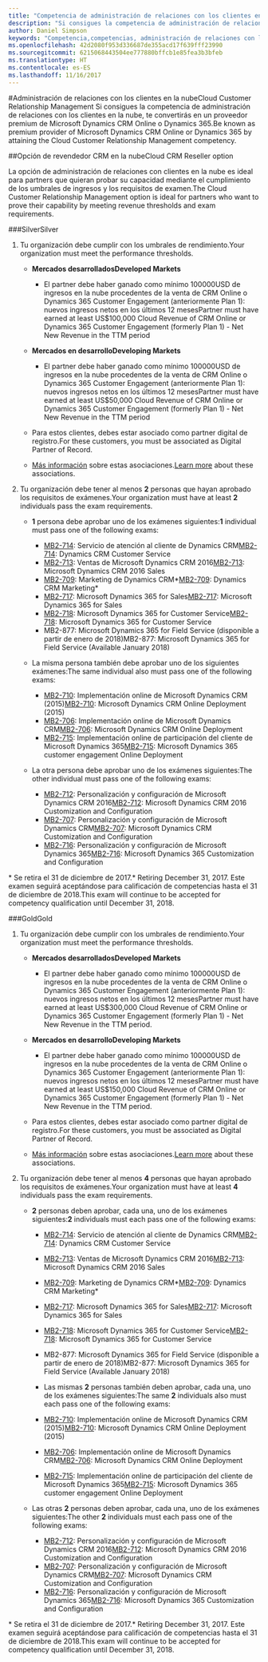 ```yaml
---
title: "Competencia de administración de relaciones con los clientes en la nube"
description: "Si consigues la competencia de administración de relaciones con los clientes en la nube, te convertirás en un proveedor premium de Microsoft Dynamics CRM Online o Dynamics 365."
author: Daniel Simpson
keywords: "Competencia,competencias, administración de relaciones con los clientes en la nube"
ms.openlocfilehash: 42d2080f953d336687de355acd17f639fff23990
ms.sourcegitcommit: 6215068443504ee777880bffcb1e85fea3b3bfeb
ms.translationtype: HT
ms.contentlocale: es-ES
ms.lasthandoff: 11/16/2017
---
```

#<a name="cloud-customer-relationship-management"></a><span data-ttu-id="74d32-104">Administración de relaciones con los clientes en la nube</span><span class="sxs-lookup"><span data-stu-id="74d32-104">Cloud Customer Relationship Management</span></span>
<span data-ttu-id="74d32-105">Si consigues la competencia de administración de relaciones con los clientes en la nube, te convertirás en un proveedor premium de Microsoft Dynamics CRM Online o Dynamics 365.</span><span class="sxs-lookup"><span data-stu-id="74d32-105">Be known as premium provider of Microsoft Dynamics CRM Online or Dynamics 365 by attaining the Cloud Customer Relationship Management competency.</span></span>

##<a name="cloud-crm-reseller-option"></a><span data-ttu-id="74d32-106">Opción de revendedor CRM en la nube</span><span class="sxs-lookup"><span data-stu-id="74d32-106">Cloud CRM Reseller option</span></span>

<span data-ttu-id="74d32-107">La opción de administración de relaciones con clientes en la nube es ideal para partners que quieran probar su capacidad mediante el cumplimiento de los umbrales de ingresos y los requisitos de examen.</span><span class="sxs-lookup"><span data-stu-id="74d32-107">The Cloud Customer Relationship Management option is ideal for partners who want to prove their capability by meeting revenue thresholds and exam requirements.</span></span> 

###<a name="silver"></a><span data-ttu-id="74d32-108">Silver</span><span class="sxs-lookup"><span data-stu-id="74d32-108">Silver</span></span>

1. <span data-ttu-id="74d32-109">Tu organización debe cumplir con los umbrales de rendimiento.</span><span class="sxs-lookup"><span data-stu-id="74d32-109">Your organization must meet the performance thresholds.</span></span>

    - **<span data-ttu-id="74d32-110">Mercados desarrollados</span><span class="sxs-lookup"><span data-stu-id="74d32-110">Developed Markets</span></span>**
        - <span data-ttu-id="74d32-111">El partner debe haber ganado como mínimo 100000USD de ingresos en la nube procedentes de la venta de CRM Online o Dynamics 365 Customer Engagement (anteriormente Plan 1): nuevos ingresos netos en los últimos 12 meses</span><span class="sxs-lookup"><span data-stu-id="74d32-111">Partner must have earned at least US$100,000 Cloud Revenue of CRM Online or Dynamics 365 Customer Engagement (formerly Plan 1) - Net New Revenue in the TTM period</span></span>

    - **<span data-ttu-id="74d32-112">Mercados en desarrollo</span><span class="sxs-lookup"><span data-stu-id="74d32-112">Developing Markets</span></span>**
        - <span data-ttu-id="74d32-113">El partner debe haber ganado como mínimo 100000USD de ingresos en la nube procedentes de la venta de CRM Online o Dynamics 365 Customer Engagement (anteriormente Plan 1): nuevos ingresos netos en los últimos 12 meses</span><span class="sxs-lookup"><span data-stu-id="74d32-113">Partner must have earned at least US$50,000 Cloud Revenue of CRM Online or Dynamics 365 Customer Engagement (formerly Plan 1) - Net New Revenue in the TTM period</span></span>

    - <span data-ttu-id="74d32-114">Para estos clientes, debes estar asociado como partner digital de registro.</span><span class="sxs-lookup"><span data-stu-id="74d32-114">For these customers, you must be associated as Digital Partner of Record.</span></span>
    - <span data-ttu-id="74d32-115">[Más información](https://partner.microsoft.com/en-us/membership/digital-partner-of-record) sobre estas asociaciones.</span><span class="sxs-lookup"><span data-stu-id="74d32-115">[Learn more](https://partner.microsoft.com/en-us/membership/digital-partner-of-record) about these associations.</span></span>  
  
2. <span data-ttu-id="74d32-116">Tu organización debe tener al menos **2** personas que hayan aprobado los requisitos de exámenes.</span><span class="sxs-lookup"><span data-stu-id="74d32-116">Your organization must have at least **2** individuals pass the exam requirements.</span></span>

    - <span data-ttu-id="74d32-117">**1** persona debe aprobar uno de los exámenes siguientes:</span><span class="sxs-lookup"><span data-stu-id="74d32-117">**1** individual must pass one of the following exams:</span></span>
        - <span data-ttu-id="74d32-118">[MB2-714](https://www.microsoft.com/en-us/learning/exam-mb2-714.aspx): Servicio de atención al cliente de Dynamics CRM</span><span class="sxs-lookup"><span data-stu-id="74d32-118">[MB2-714](https://www.microsoft.com/en-us/learning/exam-mb2-714.aspx): Dynamics CRM Customer Service</span></span>
        - <span data-ttu-id="74d32-119">[MB2-713](https://www.microsoft.com/en-us/learning/exam-mb2-713.aspx): Ventas de Microsoft Dynamics CRM 2016</span><span class="sxs-lookup"><span data-stu-id="74d32-119">[MB2-713](https://www.microsoft.com/en-us/learning/exam-mb2-713.aspx): Microsoft Dynamics CRM 2016 Sales</span></span>
        - <span data-ttu-id="74d32-120">[MB2-709](https://www.microsoft.com/en-us/learning/exam-mb2-709.aspx): Marketing de Dynamics CRM*</span><span class="sxs-lookup"><span data-stu-id="74d32-120">[MB2-709](https://www.microsoft.com/en-us/learning/exam-mb2-709.aspx): Dynamics CRM Marketing*</span></span> 
        - <span data-ttu-id="74d32-121">[MB2-717](https://www.microsoft.com/en-us/learning/exam-mb2-717.aspx): Microsoft Dynamics 365 for Sales</span><span class="sxs-lookup"><span data-stu-id="74d32-121">[MB2-717](https://www.microsoft.com/en-us/learning/exam-mb2-717.aspx): Microsoft Dynamics 365 for Sales</span></span>
        - <span data-ttu-id="74d32-122">[MB2-718](https://www.microsoft.com/en-us/learning/exam-mb2-718.aspx): Microsoft Dynamics 365 for Customer Service</span><span class="sxs-lookup"><span data-stu-id="74d32-122">[MB2-718](https://www.microsoft.com/en-us/learning/exam-mb2-718.aspx): Microsoft Dynamics 365 for Customer Service</span></span>
        - <span data-ttu-id="74d32-123">MB2-877: Microsoft Dynamics 365 for Field Service (disponible a partir de enero de 2018)</span><span class="sxs-lookup"><span data-stu-id="74d32-123">MB2-877: Microsoft Dynamics 365 for Field Service (Available January 2018)</span></span>

    - <span data-ttu-id="74d32-124">La misma persona también debe aprobar uno de los siguientes exámenes:</span><span class="sxs-lookup"><span data-stu-id="74d32-124">The same individual also must pass one of the following exams:</span></span>
        - <span data-ttu-id="74d32-125">[MB2-710](https://www.microsoft.com/en-us/learning/exam-mb2-710.aspx): Implementación online de Microsoft Dynamics CRM (2015)</span><span class="sxs-lookup"><span data-stu-id="74d32-125">[MB2-710](https://www.microsoft.com/en-us/learning/exam-mb2-710.aspx): Microsoft Dynamics CRM Online Deployment (2015)</span></span>
        - <span data-ttu-id="74d32-126">[MB2-706](https://www.microsoft.com/en-us/learning/exam-mb2-706.aspx): Implementación online de Microsoft Dynamics CRM</span><span class="sxs-lookup"><span data-stu-id="74d32-126">[MB2-706](https://www.microsoft.com/en-us/learning/exam-mb2-706.aspx): Microsoft Dynamics CRM Online Deployment</span></span>
        - <span data-ttu-id="74d32-127">[MB2-715](https://www.microsoft.com/en-us/learning/exam-mb2-715.aspx): Implementación online de participación del cliente de Microsoft Dynamics 365</span><span class="sxs-lookup"><span data-stu-id="74d32-127">[MB2-715](https://www.microsoft.com/en-us/learning/exam-mb2-715.aspx): Microsoft Dynamics 365 customer engagement Online Deployment</span></span>
        
    - <span data-ttu-id="74d32-128">La otra persona debe aprobar uno de los exámenes siguientes:</span><span class="sxs-lookup"><span data-stu-id="74d32-128">The other individual must pass one of the following exams:</span></span>
        - <span data-ttu-id="74d32-129">[MB2-712](https://www.microsoft.com/en-us/learning/exam-mb2-712.aspx): Personalización y configuración de Microsoft Dynamics CRM 2016</span><span class="sxs-lookup"><span data-stu-id="74d32-129">[MB2-712](https://www.microsoft.com/en-us/learning/exam-mb2-712.aspx): Microsoft Dynamics CRM 2016 Customization and Configuration</span></span>
        - <span data-ttu-id="74d32-130">[MB2-707](https://www.microsoft.com/en-us/learning/exam-mb2-707.aspx): Personalización y configuración de Microsoft Dynamics CRM</span><span class="sxs-lookup"><span data-stu-id="74d32-130">[MB2-707](https://www.microsoft.com/en-us/learning/exam-mb2-707.aspx): Microsoft Dynamics CRM Customization and Configuration</span></span>
        - <span data-ttu-id="74d32-131">[MB2-716](https://www.microsoft.com/en-us/learning/exam-mb2-716.aspx): Personalización y configuración de Microsoft Dynamics 365</span><span class="sxs-lookup"><span data-stu-id="74d32-131">[MB2-716](https://www.microsoft.com/en-us/learning/exam-mb2-716.aspx): Microsoft Dynamics 365 Customization and Configuration</span></span>

<span data-ttu-id="74d32-132">\* Se retira el 31 de diciembre de 2017.</span><span class="sxs-lookup"><span data-stu-id="74d32-132">\* Retiring December 31, 2017.</span></span> <span data-ttu-id="74d32-133">Este examen seguirá aceptándose para calificación de competencias hasta el 31 de diciembre de 2018.</span><span class="sxs-lookup"><span data-stu-id="74d32-133">This exam will continue to be accepted for competency qualification until December 31, 2018.</span></span> 

###<a name="gold"></a><span data-ttu-id="74d32-134">Gold</span><span class="sxs-lookup"><span data-stu-id="74d32-134">Gold</span></span>

1. <span data-ttu-id="74d32-135">Tu organización debe cumplir con los umbrales de rendimiento.</span><span class="sxs-lookup"><span data-stu-id="74d32-135">Your organization must meet the performance thresholds.</span></span>

    - **<span data-ttu-id="74d32-136">Mercados desarrollados</span><span class="sxs-lookup"><span data-stu-id="74d32-136">Developed Markets</span></span>**
    
        - <span data-ttu-id="74d32-137">El partner debe haber ganado como mínimo 100000USD de ingresos en la nube procedentes de la venta de CRM Online o Dynamics 365 Customer Engagement (anteriormente Plan 1): nuevos ingresos netos en los últimos 12 meses</span><span class="sxs-lookup"><span data-stu-id="74d32-137">Partner must have earned at least US$300,000 Cloud Revenue of CRM Online or Dynamics 365 Customer Engagement (formerly Plan 1) - Net New Revenue in the TTM period.</span></span>
     
    - **<span data-ttu-id="74d32-138">Mercados en desarrollo</span><span class="sxs-lookup"><span data-stu-id="74d32-138">Developing Markets</span></span>**

        - <span data-ttu-id="74d32-139">El partner debe haber ganado como mínimo 100000USD de ingresos en la nube procedentes de la venta de CRM Online o Dynamics 365 Customer Engagement (anteriormente Plan 1): nuevos ingresos netos en los últimos 12 meses</span><span class="sxs-lookup"><span data-stu-id="74d32-139">Partner must have earned at least US$150,000 Cloud Revenue of CRM Online or Dynamics 365 Customer Engagement (formerly Plan 1) - Net New Revenue in the TTM period.</span></span>

    - <span data-ttu-id="74d32-140">Para estos clientes, debes estar asociado como partner digital de registro.</span><span class="sxs-lookup"><span data-stu-id="74d32-140">For these customers, you must be associated as Digital Partner of Record.</span></span>
    - <span data-ttu-id="74d32-141">[Más información](https://partner.microsoft.com/en-us/membership/digital-partner-of-record) sobre estas asociaciones.</span><span class="sxs-lookup"><span data-stu-id="74d32-141">[Learn more](https://partner.microsoft.com/en-us/membership/digital-partner-of-record) about these associations.</span></span>  


2. <span data-ttu-id="74d32-142">Tu organización debe tener al menos **4** personas que hayan aprobado los requisitos de exámenes.</span><span class="sxs-lookup"><span data-stu-id="74d32-142">Your organization must have at least **4** individuals pass the exam requirements.</span></span>

    - <span data-ttu-id="74d32-143">**2** personas deben aprobar, cada una, uno de los exámenes siguientes:</span><span class="sxs-lookup"><span data-stu-id="74d32-143">**2** individuals must each pass one of the following exams:</span></span>
        - <span data-ttu-id="74d32-144">[MB2-714](https://www.microsoft.com/en-us/learning/exam-mb2-714.aspx): Servicio de atención al cliente de Dynamics CRM</span><span class="sxs-lookup"><span data-stu-id="74d32-144">[MB2-714](https://www.microsoft.com/en-us/learning/exam-mb2-714.aspx): Dynamics CRM Customer Service</span></span>
        - <span data-ttu-id="74d32-145">[MB2-713](https://www.microsoft.com/en-us/learning/exam-mb2-713.aspx): Ventas de Microsoft Dynamics CRM 2016</span><span class="sxs-lookup"><span data-stu-id="74d32-145">[MB2-713](https://www.microsoft.com/en-us/learning/exam-mb2-713.aspx): Microsoft Dynamics CRM 2016 Sales</span></span>
        - <span data-ttu-id="74d32-146">[MB2-709](https://www.microsoft.com/en-us/learning/exam-mb2-709.aspx): Marketing de Dynamics CRM*</span><span class="sxs-lookup"><span data-stu-id="74d32-146">[MB2-709](https://www.microsoft.com/en-us/learning/exam-mb2-709.aspx): Dynamics CRM Marketing*</span></span> 
        - <span data-ttu-id="74d32-147">[MB2-717](https://www.microsoft.com/en-us/learning/exam-mb2-717.aspx): Microsoft Dynamics 365 for Sales</span><span class="sxs-lookup"><span data-stu-id="74d32-147">[MB2-717](https://www.microsoft.com/en-us/learning/exam-mb2-717.aspx): Microsoft Dynamics 365 for Sales</span></span>
        - <span data-ttu-id="74d32-148">[MB2-718](https://www.microsoft.com/en-us/learning/exam-mb2-718.aspx): Microsoft Dynamics 365 for Customer Service</span><span class="sxs-lookup"><span data-stu-id="74d32-148">[MB2-718](https://www.microsoft.com/en-us/learning/exam-mb2-718.aspx): Microsoft Dynamics 365 for Customer Service</span></span>
        - <span data-ttu-id="74d32-149">MB2-877: Microsoft Dynamics 365 for Field Service (disponible a partir de enero de 2018)</span><span class="sxs-lookup"><span data-stu-id="74d32-149">MB2-877: Microsoft Dynamics 365 for Field Service (Available January 2018)</span></span>
        
        - <span data-ttu-id="74d32-150">Las mismas **2** personas también deben aprobar, cada una, uno de los exámenes siguientes:</span><span class="sxs-lookup"><span data-stu-id="74d32-150">The same **2** individuals also must each pass one of the following exams:</span></span>
        - <span data-ttu-id="74d32-151">[MB2-710](https://www.microsoft.com/en-us/learning/exam-mb2-710.aspx): Implementación online de Microsoft Dynamics CRM (2015)</span><span class="sxs-lookup"><span data-stu-id="74d32-151">[MB2-710](https://www.microsoft.com/en-us/learning/exam-mb2-710.aspx): Microsoft Dynamics CRM Online Deployment (2015)</span></span>
        - <span data-ttu-id="74d32-152">[MB2-706](https://www.microsoft.com/en-us/learning/exam-mb2-706.aspx): Implementación online de Microsoft Dynamics CRM</span><span class="sxs-lookup"><span data-stu-id="74d32-152">[MB2-706](https://www.microsoft.com/en-us/learning/exam-mb2-706.aspx): Microsoft Dynamics CRM Online Deployment</span></span>
        - <span data-ttu-id="74d32-153">[MB2-715](https://www.microsoft.com/en-us/learning/exam-mb2-715.aspx): Implementación online de participación del cliente de Microsoft Dynamics 365</span><span class="sxs-lookup"><span data-stu-id="74d32-153">[MB2-715](https://www.microsoft.com/en-us/learning/exam-mb2-715.aspx): Microsoft Dynamics 365 customer engagement Online Deployment</span></span>

    - <span data-ttu-id="74d32-154">Las otras **2** personas deben aprobar, cada una, uno de los exámenes siguientes:</span><span class="sxs-lookup"><span data-stu-id="74d32-154">The other **2** individuals must each pass one of the following exams:</span></span>
        - <span data-ttu-id="74d32-155">[MB2-712](https://www.microsoft.com/en-us/learning/exam-mb2-712.aspx): Personalización y configuración de Microsoft Dynamics CRM 2016</span><span class="sxs-lookup"><span data-stu-id="74d32-155">[MB2-712](https://www.microsoft.com/en-us/learning/exam-mb2-712.aspx): Microsoft Dynamics CRM 2016 Customization and Configuration</span></span>
        - <span data-ttu-id="74d32-156">[MB2-707](https://www.microsoft.com/en-us/learning/exam-mb2-707.aspx): Personalización y configuración de Microsoft Dynamics CRM</span><span class="sxs-lookup"><span data-stu-id="74d32-156">[MB2-707](https://www.microsoft.com/en-us/learning/exam-mb2-707.aspx): Microsoft Dynamics CRM Customization and Configuration</span></span>
        - <span data-ttu-id="74d32-157">[MB2-716](https://www.microsoft.com/en-us/learning/exam-mb2-716.aspx): Personalización y configuración de Microsoft Dynamics 365</span><span class="sxs-lookup"><span data-stu-id="74d32-157">[MB2-716](https://www.microsoft.com/en-us/learning/exam-mb2-716.aspx): Microsoft Dynamics 365 Customization and Configuration</span></span>

<span data-ttu-id="74d32-158">\* Se retira el 31 de diciembre de 2017.</span><span class="sxs-lookup"><span data-stu-id="74d32-158">\* Retiring December 31, 2017.</span></span> <span data-ttu-id="74d32-159">Este examen seguirá aceptándose para calificación de competencias hasta el 31 de diciembre de 2018.</span><span class="sxs-lookup"><span data-stu-id="74d32-159">This exam will continue to be accepted for competency qualification until December 31, 2018.</span></span> 
